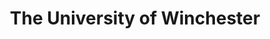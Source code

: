 ---
title:  "The University of Winchester"
testimonial: ""
testimonial_actor: ""
testimonial_position: ""
logo: 
---
